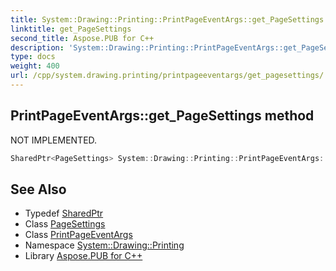 ```yaml
---
title: System::Drawing::Printing::PrintPageEventArgs::get_PageSettings method
linktitle: get_PageSettings
second_title: Aspose.PUB for C++
description: 'System::Drawing::Printing::PrintPageEventArgs::get_PageSettings method. NOT IMPLEMENTED in C++.'
type: docs
weight: 400
url: /cpp/system.drawing.printing/printpageeventargs/get_pagesettings/
---
```

## PrintPageEventArgs::get_PageSettings method


NOT IMPLEMENTED.

```cpp
SharedPtr<PageSettings> System::Drawing::Printing::PrintPageEventArgs::get_PageSettings()
```


## See Also

* Typedef [SharedPtr](../../../system/sharedptr/)
* Class [PageSettings](../../pagesettings/)
* Class [PrintPageEventArgs](../)
* Namespace [System::Drawing::Printing](../../)
* Library [Aspose.PUB for C++](../../../)
